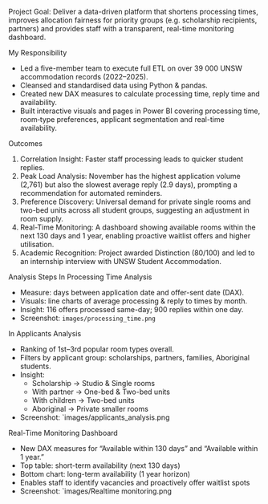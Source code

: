 Project Goal: Deliver a data-driven platform that shortens processing times, improves allocation fairness for priority groups (e.g. scholarship recipients, partners) and provides staff with a transparent, real-time monitoring dashboard. 

My Responsibility
- Led a five-member team to execute full ETL on over 39 000 UNSW accommodation records (2022–2025).  
- Cleansed and standardised data using Python & pandas.  
- Created new DAX measures to calculate processing time, reply time and availability.  
- Built interactive visuals and pages in Power BI covering processing time, room‐type preferences, applicant segmentation and real-time availability. 

 Outcomes
1. Correlation Insight: Faster staff processing leads to quicker student replies.  
2. Peak Load Analysis: November has the highest application volume (2,761) but also the slowest average reply (2.9 days), prompting a recommendation for automated reminders.  
3. Preference Discovery: Universal demand for private single rooms and two-bed units across all student groups, suggesting an adjustment in room supply.  
4. Real-Time Monitoring: A dashboard showing available rooms within the next 130 days and 1 year, enabling proactive waitlist offers and higher utilisation.  
5. Academic Recognition: Project awarded Distinction (80/100) and led to an internship interview with UNSW Student Accommodation. 

Analysis Steps
In Processing Time Analysis
   - Measure: days between application date and offer-sent date (DAX).  
   - Visuals: line charts of average processing & reply to times by month.  
   - Insight: 116 offers processed same-day; 900 replies within one day.  
   - Screenshot: `images/processing_time.png`

In Applicants Analysis
   - Ranking of 1st–3rd popular room types overall.  
   - Filters by applicant group: scholarships, partners, families, Aboriginal students.  
   - Insight:  
     - Scholarship → Studio & Single rooms  
     - With partner → One-bed & Two-bed units  
     - With children → Two-bed units  
     - Aboriginal → Private smaller rooms  
   - Screenshot: `images/applicants_analysis.png

Real-Time Monitoring Dashboard
   - New DAX measures for “Available within 130 days” and “Available within 1 year.”  
   - Top table: short-term availability (next 130 days)  
   - Bottom chart: long-term availability (1 year horizon)  
   - Enables staff to identify vacancies and proactively offer waitlist spots
   - Screenshot: `images/Realtime monitoring.png
